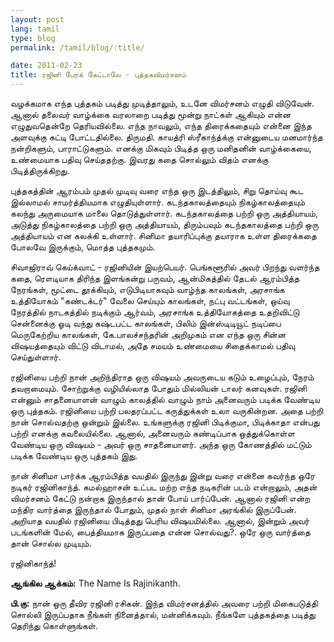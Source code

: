```yaml
---
layout: post
lang: tamil
type: blog
permalink: /tamil/blog/:title/

date: 2011-02-23
title: ரஜினி பேரக் கேட்டாலே - புத்தகவிமர்சனம்
---
```


வழக்கமாக எந்த புத்தகம் படித்து முடித்தாலும், உடனே விமர்சனம் எழுதி விடுவேன். ஆனால் தலைவர் வாழ்க்கை வரலாறை படித்து மூன்று நாட்கள் ஆகியும் என்ன எழுதுவதென்றே தெரியவில்லை. எந்த நாவலும், எந்த திரைக்கதையும் என்னை இந்த அளவுக்கு கட்டி போட்டதில்லை. திருமதி. காயத்ரி ஸ்ரீகாந்த்க்கு என்னுடைய மனமார்ந்த நன்றிகளும், பாராட்டுகளும். எனக்கு மிகவும் பிடித்த ஒரு மனிதனின் வாழ்க்கையை, உண்மையாக பதிவு செய்ததற்கு. இவரது கதை சொல்லும் விதம் எனக்கு பிடித்திருக்கிறது.

புத்தகத்தின் ஆரம்பம் முதல் முடிவு வரை எந்த ஒரு இடத்திலும், சிறு தொய்வு கூட இல்லாமல் சாமர்த்தியமாக எழுதியுள்ளார். கடந்தகாலத்தையும் நிகழ்காலத்தையும் கலந்து அருமையாக மாலை தொடுத்துள்ளார். கடந்தகாலத்தை பற்றி ஒரு அத்தியாயம், அடுத்து நிகழ்காலத்தை பற்றி ஒரு அத்தியாயம், திரும்பவும் கடந்தகாலத்தை பற்றி ஒரு அத்தியாயம் என கலக்கி உள்ளார். சினிமா தயாரிப்புக்கு தயாராக உள்ள திரைக்கதை போலவே இருக்கும், மொத்த புத்தகமும்.

சிவாஜிராவ் கெய்க்வாட் - ரஜினியின் இயற்பெயர். பெங்களூரில் அவர் பிறந்து வளர்ந்த கதை, ரௌடியாக திரிந்த இளங்கன்று பருவம், ஆன்மிகத்தில் தேடல் ஆரம்பித்த நேரங்கள், மூட்டை தூக்கியும், எடுபிடியாகவும் வாழ்ந்த காலங்கள், அரசாங்க உத்தியோகம் "கண்டக்டர்" வேலை செய்யும் காலங்கள், நட்பு வட்டங்கள், ஒய்வு நேரத்தில் நாடகத்தில் நடிக்கும் ஆர்வம், அரசாங்க உத்தியோகத்தை உதறிவிட்டு சென்னைக்கு ஓடி வந்து கஷ்டபட்ட காலங்கள், பிலிம் இன்ஸ்டிடியூட் நடிப்பை மெருகேற்றிய காலங்கள், கே.பாலச்சந்தரின் அறிமுகம் என எந்த ஒரு சின்ன விஷயத்தையும் விட்டு விடாமல், அதே சமயம் உண்மையை சிதைக்காமல் பதிவு செய்துள்ளார்.

ரஜினியை பற்றி நான் அறிந்திராத ஒரு விஷயம் அவருடைய கடும் உழைப்பும், நேரம் தவறாமையும். சோற்றுக்கு வழியில்லாத போதும் மில்லியன் டாலர் கனவுகள். ரஜினி என்னும் சாதனையாளன் வாழும் காலத்தில் வாழும் நாம் அனைவரும் படிக்க வேண்டிய ஒரு புத்தகம். ரஜினியை பற்றி பலதரப்பட்ட கருத்துக்கள் உலா வருகின்றன. அதை பற்றி நான் சொல்வதற்கு ஒன்றும் இல்லை. உங்களுக்கு ரஜினி பிடிக்குமா, பிடிக்காதா என்பது பற்றி எனக்கு கவலையில்லை. ஆனால், அனைவரும் கண்டிப்பாக ஒத்துக்கொள்ள வேண்டிய ஒரு விஷயம் - அவர் ஒரு சாதனையாளர். அந்த ஒரு கோணத்தில் மட்டும் படிக்க வேண்டிய ஒரு புத்தகம் இது.

நான் சினிமா பார்க்க ஆரம்பித்த வயதில் இருந்து இன்று வரை என்னை கவர்ந்த ஒரே நடிகர் ரஜினிகாந்த். கமல்ஹாசன் உட்பட மற்ற எந்த நடிகரின் படம் என்றாலும், அதன் விமர்சனம் கேட்டு நன்றாக இருந்தால் தான் போய் பார்ப்பேன். ஆனால் ரஜினி என்ற மந்திர வார்த்தை இருந்தால் போதும், முதல் நாள் சினிமா அரங்கில் இருப்பேன். அறியாத வயதில் ரஜினியை பிடித்தது பெரிய விஷயமில்லை. ஆனால், இன்றும் அவர் படங்களின் மேல், பைத்தியமாக இருப்பதை என்ன சொல்வது?. ஒரே ஒரு வார்த்தை தான் சொல்ல முடியும்.

ரஜினிகாந்த்!

**ஆங்கில ஆக்கம்:** The Name Is Rajinikanth.

**பி.கு:** நான் ஒரு தீவிர ரஜினி ரசிகன். இந்த விமர்சனத்தில் அவரை பற்றி மிகைபடுத்தி சொல்லி இருப்பதாக நீங்கள் நினைத்தால், மன்னிக்கவும். நீங்களே புத்தகத்தை படித்து தெரிந்து கொள்ளுங்கள்.
